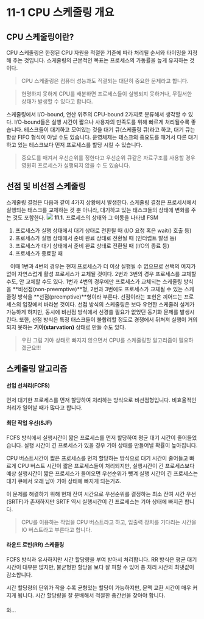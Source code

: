 # 11-1 CPU 스케줄링 개요

## CPU 스케줄링이란?

CPU 스케줄링은 한정된 CPU 자원을 적절한 기준에 따라 처리될 순서와 타이밍을 지정해 주는 것입니다. 스케줄링의 근본적인 목표는 프로세스의 가동률을 높게 유지하는 것이다.

> CPU 스케줄링은 컴퓨터 성능과도 직결되는 대단히 중요한 문제라고 합니다. 

> 현명하지 못하게 CPU를 배분하면 프로세스들이 실행되지 못하거나, 무질서한 상태가 발생할 수 있다고 합니다.


스케줄링에서 I/O-bound, 연산 위주의 CPU-bound 2가지로 분류해서 생각할 수 있다. I/O-bound들은 실행 시간이 짧으나 사용자의 만족도를 위해 빠르게 처리될수록 좋습니다. 테스크들이 대기하고 모여있는 것을 대기 큐(스케줄링 큐)라고 하고, 대기 큐는 항상 FIFO 형식이 아닐 수도 있습니다. 운영체제는 테스크의 중요도를 매겨서 다른 대기하고 있는 테스크보다 먼저 프로세스를 할당 시킬 수 있습니다.

> 중요도를 매겨서 우선순위를 정한다고 우선순위 큐같은 자료구조를 사용할 경우 영원히 프로세스가 실행되지 않을 수 도 있습니다.

## 선점 및 비선점 스케줄링

스케줄링 결정은 다음과 같이 4가지 상황에서 발생한다. 스케줄링 결정은 프로세서에서 실행되는 태스크를 교체하는 것 뿐 아니라, 대기하고 있는 태스크들의 상태에 변화를 주는 것도 포함한다.
![](3-2.png)
**11.1.** 프로세스의 상태와 그 이동을 나타낸 FSM

1. 프로세스가 실행 상태에서 대기 상태로 전환될 때 (I/O 요청 혹은 wait() 호출 등)
2. 프로세스가 실행 상태에서 준비 완료 상태로 전환될 때 (인터럽트 발생 등)
3. 프로세스가 대기 상태에서 준비 완료 상태로 전환될 때 (I/O의 종료 등)
4. 프로세스가 종료할 때

⠀이때 1번과 4번의 경우는 현재 프로세스가 더 이상 실행될 수 없으므로 선택의 여지가 없이 자연스럽게 활성 프로세스가 교체될 것이다. 2번과 3번의 경우 프로세스를 교체할 수도, 안 교체할 수도 있다. 1번과 4번의 경우에만 프로세스가 교체되는 스케줄링 방식을 **비선점(non-preemptive)**형, 2번과 3번에도 프로세스가 교체될 수 있는 스케줄링 방식을 **선점(preemptive)**형이라 부른다. 선점이라는 표현은 끼어드는 프로세스의 입장에서 바라본 것이다.
선점 방식의 스케줄링은 보다 유연한 스케줄러 설계가 가능하게 하지만, 동시에 비선점 방식에서 신경쓸 필요가 없었던 동기화 문제를 발생시킨다. 또한, 선점 방식은 특정 태스크들이 불합리할 정도로 경쟁에서 뒤쳐져 실행이 거의 되지 못하는 **기아(starvation)** 상태로 만들 수도 있다.


> 우린 그럼 기아 상태로 빠지지 않으면서 CPU를 스케줄링할 알고리즘이 필요하겠군요!!!

## 스케줄링 알고리즘


#### 선입 선처리(FCFS)

먼저 대기한 프로세스를 먼저 할당하여 처리하는 방식으로 비선점형입니다. 비효율적인 처리가 일어날 때가 많다고 합니다.


#### 최단 작업 우선(SJF)

FCFS 방식에서 실행시간이 짧은 프로세스를 먼저 할당하여 평균 대기 시간이 줄어들었습니다. 실행 시간이 긴 프로세스가 있을 경우 기아 상태를 만들어낼 확률이 높아집니다.

CPU 버스트시간이 짧은 프로세스를 먼저 할당하는 방식으로 대기 시간이 줄어들고 빠르게 CPU 버스트 시간이 짧은 프로세스들이 처리되지만, 실행시간이 긴 프로세스보다 예상 실행시간이 짧은 프로세스가 들어오면 우선순위가 뺏겨 실행 시간이 긴 프로세스는 대기 큐에서 오래 남아 기아 상태에 빠지게 되는거죠.

이 문제를 해결하기 위해 현재 잔여 시간으로 우선순위를 결정하는 최소 잔여 시간 우선(SRTF)가 존재하지만 SRTF 역시 실행시간이 긴 프로세스는 기아 상태에 빠지곤 합니다.

> CPU를 이용하는 작업을 CPU 버스트라고 하고, 입출력 장치를 기다리는 시간을 IO 버스트라고 부른다고 합니다.


#### 라운드 로빈(RR) 스케줄링

FCFS 방식과 유사하지만 시간 할당량을 부여 받아서 처리합니다. RR 방식은 평균 대기 시간이 대부분 많지만, 불균형한 할당을 보다 잘 피할 수 있어 총 처리 시간의 최댓값이 감소합니다.

시간 할당량의 단위가 작을 수록 균형있는 할당이 가능하지만, 문맥 교환 시간이 매우 커지게 됩니다. 시간 할당량을 잘 분배해서 적절한 중간선을 찾아야 합니다.

#### 


와…

